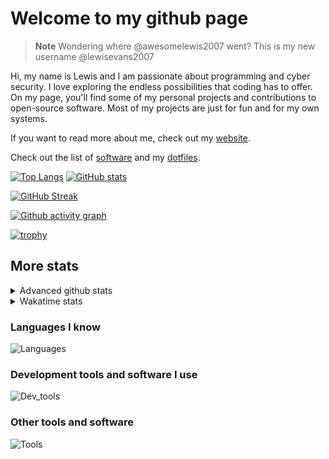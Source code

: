 # Welcome to my github page

> **Note**
> Wondering where @awesomelewis2007 went? This is my new username @lewisevans2007

Hi, my name is Lewis and I am passionate about programming and cyber security. I love exploring the endless possibilities that coding has to offer. On my page, you'll find some of my personal projects and contributions to open-source software. Most of my projects are just for fun and for my own systems.

If you want to read more about me, check out my [website](https://lewisevans2007.github.io/).

Check out the list of [software](https://github.com/lewisevans2007/lewisevans2007/blob/master/software.md) and my [dotfiles](https://github.com/lewisevans2007/dotfiles).

[![Top Langs](https://github-readme-stats.vercel.app/api/top-langs/?username=lewisevans2007&hide=html,css,jupyter%20notebook&langs_count=10&layout=donut&theme=transparent&exclude_repo=GPT-code-repository,Obsidian_vault)](https://github.com/anuraghazra/github-readme-stats) 
[![GitHub stats](https://github-readme-stats.vercel.app/api?username=lewisevans2007&show_icons=true&theme=transparent)](https://github.com/anuraghazra/github-readme-stats)

[![GitHub Streak](https://streak-stats.demolab.com?user=Awesomelewis2007&theme=transparent)](https://git.io/streak-stats)

[![Github activity graph](https://github-readme-activity-graph.vercel.app/graph?username=lewisevans2007&theme=github-compact&area=true)](https://github.com/ashutosh00710/github-readme-activity-graph)

[![trophy](https://github-profile-trophy.vercel.app/?username=lewisevans2007&theme=darkhub)](https://github.com/ryo-ma/github-profile-trophy)

## More stats
<details close>
<summary>Advanced github stats</summary>
<br>
  
![Metrics](https://raw.githubusercontent.com/lewisevans2007/lewisevans2007/master/github-metrics.svg)
  
</details>

<details close>
<summary>Wakatime stats</summary>
<br>

<!--START_SECTION:waka-->

```txt
HTML         1 hr 47 mins    ██████████░░░░░░░░░░░░░░░   39.39 %
Markdown     1 hr 1 min      █████▓░░░░░░░░░░░░░░░░░░░   22.40 %
Python       52 mins         ████▓░░░░░░░░░░░░░░░░░░░░   19.27 %
JavaScript   18 mins         █▓░░░░░░░░░░░░░░░░░░░░░░░   06.88 %
JSON         10 mins         █░░░░░░░░░░░░░░░░░░░░░░░░   03.75 %
CSS          10 mins         █░░░░░░░░░░░░░░░░░░░░░░░░   03.73 %
YAML         5 mins          ▒░░░░░░░░░░░░░░░░░░░░░░░░   01.97 %
C            4 mins          ▒░░░░░░░░░░░░░░░░░░░░░░░░   01.56 %
Other        1 min           ░░░░░░░░░░░░░░░░░░░░░░░░░   00.53 %
INI          0 secs          ░░░░░░░░░░░░░░░░░░░░░░░░░   00.26 %
C#           0 secs          ░░░░░░░░░░░░░░░░░░░░░░░░░   00.25 %
TOML         0 secs          ░░░░░░░░░░░░░░░░░░░░░░░░░   00.01 %
```

<!--END_SECTION:waka-->
</details>

### Languages I know
![Languages](https://skillicons.dev/icons?i=python,cpp,cs,c,javascript,nodejs,dotnet,bash,css,html,rust)
### Development tools and software I use
![Dev_tools](https://skillicons.dev/icons?i=git,docker,github,googlecloud,vscode,visualstudio,raspberrypi,linux,powershell,replit)
### Other tools and software
![Tools](https://skillicons.dev/icons?i=blender,ps,pr,ai,xd,figma)
